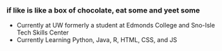 ### if like is like a box of chocolate, eat some and yeet some
- Currently at UW formerly a student at Edmonds College and Sno-Isle Tech Skills Center 
- Currently Learning Python, Java, R, HTML, CSS, and JS
